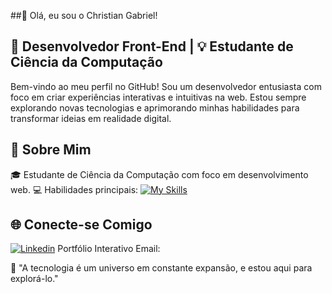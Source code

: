 ##👋 Olá, eu sou o Christian Gabriel!

## 🎨 Desenvolvedor Front-End | 💡 Estudante de Ciência da Computação 
Bem-vindo ao meu perfil no GitHub! Sou um desenvolvedor entusiasta com foco em criar experiências interativas e intuitivas na web. Estou sempre explorando novas tecnologias e aprimorando minhas habilidades para transformar ideias em realidade digital.

## 🚀 Sobre Mim
🎓 Estudante de Ciência da Computação com foco em desenvolvimento web.
💻 Habilidades principais:
[![My Skills](https://skillicons.dev/icons?i=js,html,css,nodejs,react,git,tailwind,next,mysql,figma)](https://skillicons.dev)

## 🌐 Conecte-se Comigo
[![Linkedin](https://skillicons.dev/icons?i=linkedin)](https://www.linkedin.com/in/christiangdev/)
Portfólio Interativo
Email: 

🌟 "A tecnologia é um universo em constante expansão, e estou aqui para explorá-lo."
